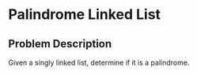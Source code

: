 # Palindrome Linked List

## Problem Description

Given a singly linked list, determine if it is a palindrome.
